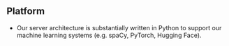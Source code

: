 

## Platform

- Our server architecture is substantially written in Python to support our machine learning systems (e.g. spaCy, PyTorch, Hugging Face).